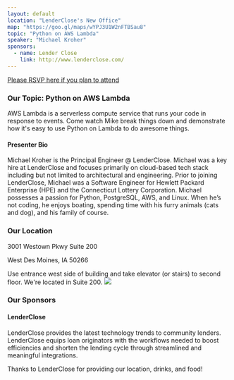 ```yaml
---
layout: default
location: "LenderClose's New Office"
map: "https://goo.gl/maps/wYPJ3U1W2nFTBSau8"
topic: "Python on AWS Lambda"
speaker: "Michael Kroher"
sponsors:
  - name: Lender Close
    link: http://www.lenderclose.com/
---
```


[Please RSVP here if you plan to attend](https://www.eventbrite.com/e/january-2020-meeting-tickets-88071505243)

### Our Topic: Python on AWS Lambda
AWS Lambda is a serverless compute service that runs your code in response to events. Come watch Mike break things down and demonstrate how it's easy to use Python on Lambda to do awesome things.

#### Presenter Bio

Michael Kroher is the Principal Engineer @ LenderClose.  Michael was a key hire at LenderClose and focuses primarily on cloud-based tech stack including but not limited to architectural and engineering. Prior to joining LenderClose, Michael was a Software Engineer for Hewlett Packard Enterprise (HPE) and the Connecticut Lottery Corporation.  Michael possesses a passion for Python, PostgreSQL, AWS, and Linux. When he’s not coding, he enjoys boating, spending time with his furry animals (cats and dog), and his family of course.


### Our Location

3001 Westown Pkwy Suite 200

West Des Moines, IA 50266

Use entrance west side of building and take elevator (or stairs) to second floor. We're located in Suite 200.
<img src="static/img/lenderclose_location.png" />


### Our Sponsors

#### LenderClose

LenderClose provides the latest technology trends to community lenders. LenderClose equips loan originators with the workflows needed to boost efficiencies and shorten the lending cycle through streamlined and meaningful integrations.


Thanks to LenderClose for providing our location, drinks, and food!
